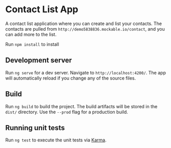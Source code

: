 # Contact List App

A contact list application where you can create and list your contacts.
The contacts are pulled from `http://demo5838836.mockable.io/contact`, and you can add more to the list.

Run `npm install` to install

## Development server

Run `ng serve` for a dev server. Navigate to `http://localhost:4200/`. The app will automatically reload if you change any of the source files.

## Build

Run `ng build` to build the project. The build artifacts will be stored in the `dist/` directory. Use the `--prod` flag for a production build.

## Running unit tests

Run `ng test` to execute the unit tests via [Karma](https://karma-runner.github.io).
